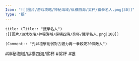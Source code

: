 ```yaml
---
Icon: "![[图片/游戏攻略/神秘海域/纵横四海/奖杯/鐵拳名人.png|30]]"
Type: "银"
---
```

```ad-common-silver-trophy
title: (Title:: "鐵拳名人")
![[图片/游戏攻略/神秘海域/纵横四海/奖杯/鐵拳名人.png|100]]

(Comment:: "先以槍擊削弱對方體力再一拳殺死20個敵人")
```

#神秘海域/纵横四海/奖杯 #奖杯 #银
